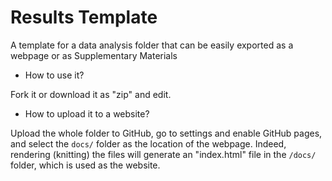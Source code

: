# Results Template
A template for a data analysis folder that can be easily exported as a webpage or as Supplementary Materials


- How to use it?

Fork it or download it as "zip" and edit.

- How to upload it to a website?

Upload the whole folder to GitHub, go to settings and enable GitHub pages, and select the `docs/` folder as the location of the webpage. Indeed, rendering (knitting) the files will generate an "index.html" file in the `/docs/` folder, which is used as the website.

